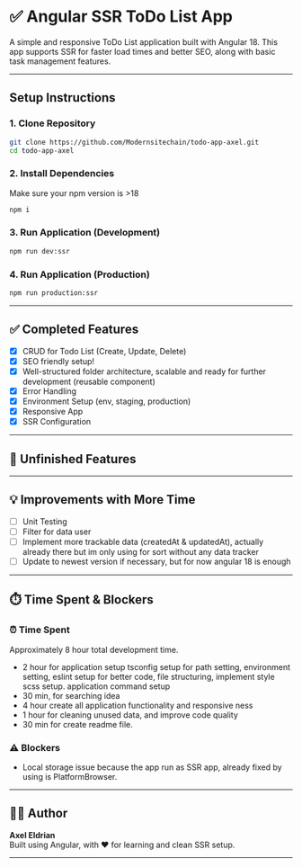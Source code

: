 # ✅ Angular SSR ToDo List App

A simple and responsive ToDo List application built with Angular 18. This app supports SSR for faster load times and better SEO, along with basic task management features.

---

## Setup Instructions

### 1. Clone Repository
```bash
git clone https://github.com/Modernsitechain/todo-app-axel.git
cd todo-app-axel
```

### 2. Install Dependencies
Make sure your npm version is >18
```bash
npm i
```

### 3. Run Application (Development)
```bash
npm run dev:ssr
```

### 4. Run Application (Production)
```bash
npm run production:ssr
```

---

## ✅ Completed Features

- [x] CRUD for Todo List (Create, Update, Delete)
- [x] SEO friendly setup!
- [x] Well-structured folder architecture, scalable and ready for further development (reusable component)
- [x] Error Handling
- [x] Environment Setup (env, staging, production)
- [x] Responsive App
- [x] SSR Configuration

---

## 🚧 Unfinished Features

---

## 💡 Improvements with More Time

- [ ] Unit Testing
- [ ] Filter for data user
- [ ] Implement more trackable data (createdAt & updatedAt), actually already there but im only using for sort without any data tracker
- [ ] Update to newest version if necessary, but for now angular 18 is enough

---

## ⏱️ Time Spent & Blockers

### ⏰ Time Spent
Approximately 8 hour total development time.

- 2 hour for application setup
    tsconfig setup for path setting, environment setting, eslint setup for better code, file structuring, implement style scss setup. application command setup
- 30 min, for searching idea
- 4 hour create all application functionality and responsive ness
- 1 hour for cleaning unused data, and improve code quality
- 30 min for create readme file.

### ⚠️ Blockers
- Local storage issue because the app run as SSR app, already fixed by using is PlatformBrowser.

---

## 👨‍💻 Author

**Axel Eldrian**  
Built using Angular, with ❤️ for learning and clean SSR setup.

---
